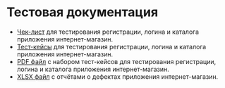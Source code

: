 # Тестовая документация
- [Чек-лист](https://docs.google.com/spreadsheets/d/1EQh79rNgiqckLNoDitmzOn94000iK3MuUhVeDcb4bbM/edit?usp=sharing) для тестирования регистрации, логина и каталога приложения интернет-магазин.
- [Тест-кейсы](https://app.qase.io/project/G9?suite=97) для тестирования регистрации, логина и каталога приложения интернет-магазин.
- [PDF файл](https://github.com/Leesmike/docs/blob/main/Mikhail%20Li%20-%20Registration%20and%20Authorization%2C%20Catalog%20test%20suite.pdf) с набором тест-кейсов для тестирования регистрации, логина и каталога приложения интернет-магазин.
- [XLSX файл](https://github.com/Leesmike/docs/blob/main/Mikhail%20Li%20-%20bug%20reports.xlsx) с отчётами о дефектах приложения интернет-магазин.
